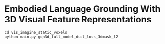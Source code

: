 # Embodied Language Grounding With 3D Visual Feature Representations

```
cd vis_imagine_static_voxels
python main.py gqn3d_full_model_dual_loss_3dmask_l2
```

